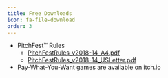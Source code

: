 ```yaml
---
title: Free Downloads
icon: fa-file-download
order: 3
---
```


* PitchFest™ Rules
   * [PitchFestRules_v2018-14_A4.pdf](assets/downloads/PitchFestRules_v2018-14_A4.pdf)
   * [PitchFestRules_v2018-14_USLetter.pdf](assets/downloads/PitchFestRules_v2018-14_USLetter.pdf)
* Pay-What-You-Want games are available on itch.io
